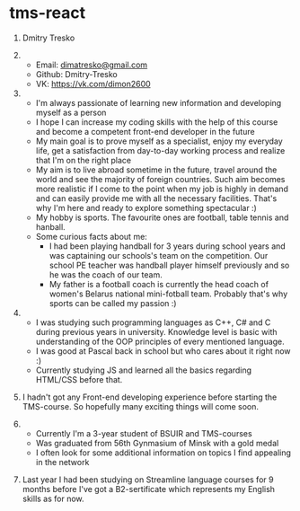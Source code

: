 # tms-react

1. Dmitry Tresko

2. * Email: dimatresko@gmail.com
   * Github: Dmitry-Tresko
   * VK: https://vk.com/dimon2600

3. * I'm always passionate of learning new information and developing myself as a person
   * I hope I can increase my coding skills with the help of this course and become a competent front-end developer in the future
   * My main goal is to prove myself as a specialist, enjoy my everyday life, get a satisfaction from day-to-day working process and realize that I'm on the right place
   * My aim is to live abroad sometime in the future, travel around the world and see the majority of foreign countries. Such aim becomes more realistic if I come to the point when my job is highly in demand and can easily provide me with all the necessary facilities. That's why I'm here and ready to explore something spectacular :)
   * My hobby is sports. The favourite ones are football, table tennis and hanball.
   * Some curious facts about me: 
      - I had been playing handball for 3 years during school years and was captaining our schools's team on the competition. Our school PE teacher was handball player himself previously and so he was the coach of our team.
      - My father is a football coach is currently the head coach of women's Belarus national mini-fotball team. Probably that's why sports can be called my passion :) 

4. * I was studying such programming languages as C++, C# and C during previous years in university. Knowledge level is basic with understanding of the OOP principles of every mentioned language. 
   * I was good at Pascal back in school but who cares about it right now :)
   * Currently studying JS and learned all the basics regarding HTML/CSS before that.

5. I hadn't got any Front-end developing experience before starting the TMS-course. 
   So hopefully many exciting things will come soon.

6. * Currently I'm a 3-year student of BSUIR and TMS-courses
   * Was graduated from 56th Gynmasium of Minsk with a gold medal
   * I often look for some additional information on topics I find appealing in the network  

7. Last year I had been studying on Streamline language courses for 9 months before I've got a B2-sertificate which represents my English skills as for now.